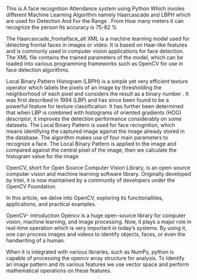 This is A face recognition Attendance system using Python Which involes different Machine Learning Algorithm namely Haarcascade and LBPH which are used for Detection And For the Range . From How many meters it can recognize the person 
Its accuracy is 75-82 %


The Haarcascade_frontalface_alt XML is a machine learning model used for detecting frontal faces in images or video. It is based on Haar-like features and is commonly used in computer vision applications for face detection. The XML file contains the trained parameters of the model, which can be loaded into various programming frameworks such as OpenCV for use in face detection algorithms.


Local Binary Pattern Histogram (LBPH) is a simple yet very efficient texture operator which labels the pixels of an image by thresholding the neighborhood of each pixel and considers the result as a binary number . It was first described in 1994 (LBP) and has since been found to be a powerful feature for texture classification. It has further been determined that when LBP is combined with histograms of oriented gradients (HOG) descriptor, it improves the detection performance considerably on some datasets. The Local Binary Pattern is used for face recognition, which means identifying the captured image against the image already stored in the database. The algorithm makes use of four main parameters to recognize a face. The Local Binary Pattern is applied to the image and compared against the central pixel of the image, then we calculate the histogram value for the image


OpenCV, short for Open Source Computer Vision Library, is an open-source computer vision and machine learning software library. Originally developed by Intel, it is now maintained by a community of developers under the OpenCV Foundation.

In this article, we delve into OpenCV, exploring its functionalities, applications, and practical examples.

OpenCV- Introduction
Opencv is a huge open-source library for computer vision, machine learning, and image processing. Now, it plays a major role in real-time operation which is very important in today’s systems. By using it, one can process images and videos to identify objects, faces, or even the handwriting of a human.

When it is integrated with various libraries, such as NumPy, python is capable of processing the opencv array structure for analysis. To Identify an image pattern and its various features we use vector space and perform mathematical operations on these features. 
